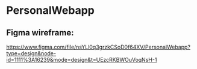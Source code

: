 # PersonalWebapp
## Figma wireframe: 
https://www.figma.com/file/nsYLl0q3grzkCSoD0f64XV/PersonalWebapp?type=design&node-id=1111%3A16239&mode=design&t=UEzcRKBWOuVoqNsH-1
